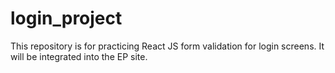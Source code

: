 # login_project
This repository is for practicing React JS form validation for login screens. It will be integrated into the EP site.
